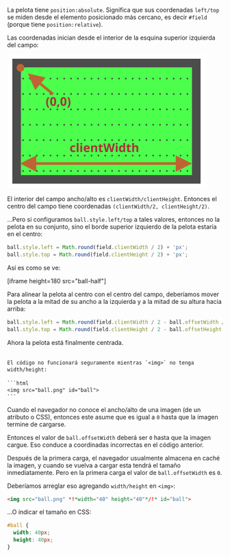 La pelota tiene `position:absolute`. Significa que sus coordenadas `left/top` se miden desde el elemento posicionado más cercano, es decir `#field` (porque tiene `position:relative`).

Las coordenadas inician desde el interior de la esquina superior izquierda del campo: 

![](field.svg)

El interior del campo ancho/alto es `clientWidth/clientHeight`. Entonces el centro del campo tiene coordenadas `(clientWidth/2, clientHeight/2)`.

...Pero si configuramos `ball.style.left/top` a tales valores, entonces no la pelota en su conjunto, sino el borde superior izquierdo de la pelota estaría en el centro:

```js
ball.style.left = Math.round(field.clientWidth / 2) + 'px';
ball.style.top = Math.round(field.clientHeight / 2) + 'px';
```

Así es como se ve:

[iframe height=180 src="ball-half"]

Para alinear la pelota al centro con el centro del campo, deberíamos mover la pelota a la mitad de su ancho a la izquierda y a la mitad de su altura hacia arriba:

```js
ball.style.left = Math.round(field.clientWidth / 2 - ball.offsetWidth / 2) + 'px';
ball.style.top = Math.round(field.clientHeight / 2 - ball.offsetHeight / 2) + 'px';
```

Ahora la pelota está finalmente centrada.

````warn header="Atención: ¡la trampa!"

El código no funcionará seguramente mientras `<img>` no tenga width/height:

```html
<img src="ball.png" id="ball">
```
````

Cuando el navegador no conoce el ancho/alto de una imagen (de un atributo o CSS), entonces este asume que es igual a `0` hasta que la imagen termine de cargarse.

Entonces el valor de `ball.offsetWidth` deberá ser `0` hasta que la imagen cargue. Eso conduce a coordinadas incorrectas en el código anterior.

Después de la primera carga, el navegador usualmente almacena en caché la imagen, y cuando se vuelva a cargar esta tendrá el tamaño inmediatamente. Pero en la primera carga el valor de `ball.offsetWidth` es `0`.

Deberíamos arreglar eso agregando `width/height` en `<img>`:

```html
<img src="ball.png" *!*width="40" height="40"*/!* id="ball">
```

...O indicar el tamaño en CSS:

```css
#ball {
  width: 40px;
  height: 40px;
}
```
